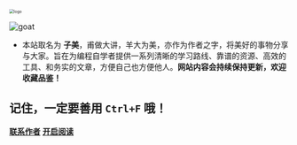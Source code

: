 <img src="http://img.zimei.fun/202201281508363.png" alt="logo" style="zoom: 50%;" />

![goat](http://img.zimei.fun/202201282203080.gif)


- 本站取名为 **子美**，甫做大讲，羊大为美，亦作为作者之字，将美好的事物分享与大家。旨在为编程自学者提供一系列清晰的学习路线、靠谱的资源、高效的工具、和务实的文章，方便自己也方便他人。**网站内容会持续保持更新，欢迎收藏品鉴！**

## 记住，一定要善用 `Ctrl+F` 哦！

[**联系作者**](https://github.com/zimei11/MyBlog)
[**开启阅读**](README.md)



